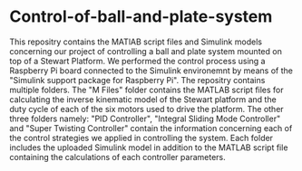 # Control-of-ball-and-plate-system
This repositry contains the MATlAB script files and Simulink models concerning our project of controlling a ball and plate system mounted
on top of a Stewart Platform. We performed the control process using a Raspberry Pi board connected to the Simulink environemnt by means of the "Simulink support package for Raspberry Pi". 
The repositry contains multiple folders. The "M Files" folder contains the MATLAB script files for calculating the inverse kinematic model of the Stewart
platform and the duty cycle of each of the six motors used to drive the platform.
The other three folders namely: "PID Controller", "Integral Sliding Mode Controller" and "Super Twisting Controller" contain the information concerning each of
the control strategies we applied in controlling the system. Each folder includes the uploaded Simulink model in addition to the MATLAB script file containing the calculations of each controller parameters.
